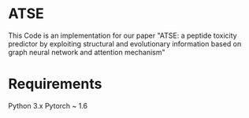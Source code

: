 # ATSE
This Code is an implementation for our paper "ATSE: a peptide toxicity predictor by exploiting structural and evolutionary information based on graph neural network and attention mechanism"
# Requirements
Python 3.x
Pytorch ~ 1.6
